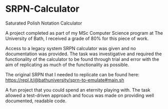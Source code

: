 # SRPN-Calculator
Saturated Polish Notation Calculator

A project completed as part of my MSc Computer Science program at The University of Bath, I received a grade of 80% for this piece of work.

Access to a legacy system SRPN calculator was given and no documentation was provided. The task was investigative and required the functionality of the calculator to be found through trial and error with the aim of replicating as much of the functionality as possible.

The original SRPN that I needed to replicate can be found here: https://repl.it/@bathuniversity/sprn-to-emulate#main.sh

A fun project that you could spend an eternity playing with. The task allowed a test-driven approach and focus was made on providing well documented, readable code.
